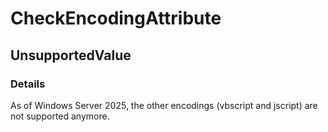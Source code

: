 ﻿---  
uid: Validator_3_45_5  
---

# CheckEncodingAttribute

## UnsupportedValue

### Details

As of Windows Server 2025, the other encodings (vbscript and jscript) are not supported anymore.
